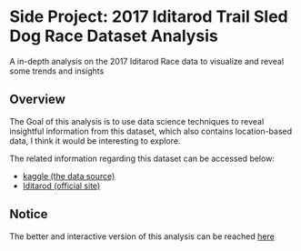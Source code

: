 # Side Project: 2017 Iditarod Trail Sled Dog Race Dataset Analysis
A in-depth analysis on the 2017 Iditarod Race data to visualize and reveal some trends and insights

## Overview
The Goal of this analysis is to use data science techniques to reveal insightful information from this dataset, which also contains location-based data, I think it would be interesting to explore.

The related information regarding this dataset can be accessed below:
* [kaggle (the data source)](https://www.kaggle.com/iditarod/iditarod-race)
* [Iditarod (official site)](http://iditarod.com/)

## Notice
The better and interactive version of this analysis can be reached [here](http://nbviewer.jupyter.org/github/lwkuant/Side_project_Iditarod/blob/0c03fa4990c3e9170df0c45df5cd036684bde625/Iditarod_analysis.ipynb)